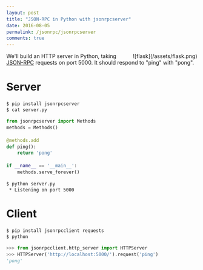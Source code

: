 ```yaml
---
layout: post
title: "JSON-RPC in Python with jsonrpcserver"
date: 2016-08-05
permalink: /jsonrpc/jsonrpcserver
comments: true
---
```

<div style="float: right" markdown="1">
![flask](/assets/flask.png)
</div>

We'll build an HTTP server in Python, taking
[JSON-RPC](http://www.jsonrpc.org/) requests on port 5000. It should respond to
"ping" with "pong".

Server
======

```shell
$ pip install jsonrpcserver
$ cat server.py
```
```python
from jsonrpcserver import Methods
methods = Methods()

@methods.add
def ping():
    return 'pong'

if __name__ == '__main__':
    methods.serve_forever()
```
```shell
$ python server.py
 * Listening on port 5000
```

Client
======

```shell
$ pip install jsonrpcclient requests
$ python
```
```python
>>> from jsonrpcclient.http_server import HTTPServer
>>> HTTPServer('http://localhost:5000/').request('ping')
'pong'
```
